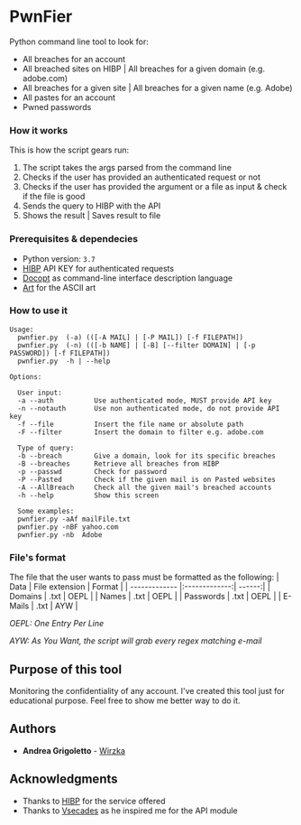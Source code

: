 # PwnFier

Python command line tool to look for:
* All breaches for an account
* All breached sites on HIBP | All breaches for a given domain (e.g. adobe.com)
* All breaches for a given site | All breaches for a given name (e.g. Adobe)
* All pastes for an account
* Pwned passwords

### How it works
This is how the script gears run:
1. The script takes the args parsed from the command line
2. Checks if the user has provided an authenticated request or not
3. Checks if the user has provided the argument or a file as input & check if the file is good
4. Sends the query to HIBP with the API
5. Shows the result | Saves result to file

### Prerequisites & dependecies

* Python version: `3.7`
* [HIBP](https://haveibeenpwned.com) API KEY for authenticated requests
* [Docopt](http://docopt.org/) as command-line interface description language
* [Art](https://github.com/sepandhaghighi/art) for the ASCII art

### How to use it
```
Usage:
  pwnfier.py  (-a) (([-A MAIL] | [-P MAIL]) [-f FILEPATH])
  pwnfier.py  (-n) (([-b NAME] | [-B] [--filter DOMAIN] | [-p PASSWORD]) [-f FILEPATH])
  pwnfier.py  -h | --help

Options:
  
  User input:
  -a --auth          Use authenticated mode, MUST provide API key
  -n --notauth       Use non authenticated mode, do not provide API key
  -f --file          Insert the file name or absolute path
  -F --filter        Insert the domain to filter e.g. adobe.com
  
  Type of query:
  -b --breach        Give a domain, look for its specific breaches
  -B --breaches      Retrieve all breaches from HIBP
  -p --passwd        Check for password
  -P --Pasted        Check if the given mail is on Pasted websites
  -A --AllBreach     Check all the given mail's breached accounts
  -h --help          Show this screen
  
  Some examples:
  pwnfier.py -aAf mailFile.txt
  pwnfier.py -nBF yahoo.com
  pwnfier.py -nb  Adobe
```
### File's format
The file that the user wants to pass must be formatted as the following:
| Data        | File extension   | Format  |
| ------------- |:-------------:| ------:|
| Domains          | .txt  | OEPL |
| Names | .txt  | OEPL  |
| Passwords | .txt  | OEPL |
| E-Mails | .txt      | AYW |

*OEPL: One Entry Per Line*

*AYW: As You Want, the script will grab every regex matching e-mail*

## Purpose of this tool
Monitoring the confidentiality of any account.
I've created this tool just for educational purpose.
Feel free to show me better way to do it.

## Authors

* **Andrea Grigoletto** - [Wirzka](https://github.com/wirzka)

## Acknowledgments

* Thanks to [HIBP](https://haveibeenpwned.com) for the service offered
* Thanks to [Vsecades](https://github.com/vsecades) as he inspired me for the API module
